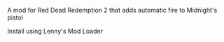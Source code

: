 A mod for Red Dead Redemption 2 that adds automatic fire to Midnight's pistol

Install using Lenny's Mod Loader
